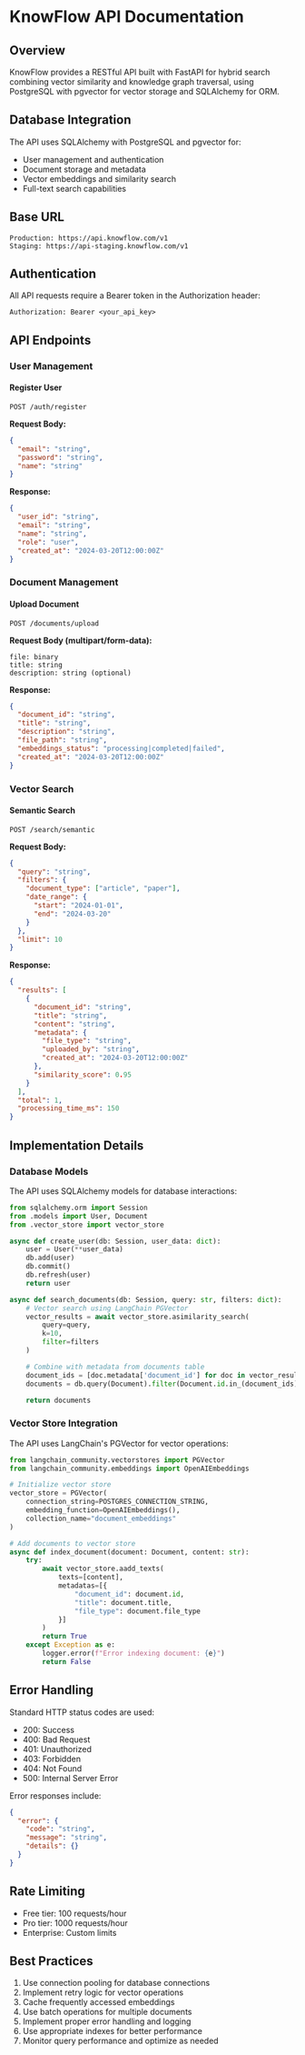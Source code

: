 # KnowFlow API Documentation

## Overview

KnowFlow provides a RESTful API built with FastAPI for hybrid search combining vector similarity and knowledge graph traversal, using PostgreSQL with pgvector for vector storage and SQLAlchemy for ORM.

## Database Integration

The API uses SQLAlchemy with PostgreSQL and pgvector for:

- User management and authentication
- Document storage and metadata
- Vector embeddings and similarity search
- Full-text search capabilities

## Base URL

```
Production: https://api.knowflow.com/v1
Staging: https://api-staging.knowflow.com/v1
```

## Authentication

All API requests require a Bearer token in the Authorization header:

```
Authorization: Bearer <your_api_key>
```

## API Endpoints

### User Management

#### Register User

`POST /auth/register`

**Request Body:**

```json
{
  "email": "string",
  "password": "string",
  "name": "string"
}
```

**Response:**

```json
{
  "user_id": "string",
  "email": "string",
  "name": "string",
  "role": "user",
  "created_at": "2024-03-20T12:00:00Z"
}
```

### Document Management

#### Upload Document

`POST /documents/upload`

**Request Body (multipart/form-data):**

```
file: binary
title: string
description: string (optional)
```

**Response:**

```json
{
  "document_id": "string",
  "title": "string",
  "description": "string",
  "file_path": "string",
  "embeddings_status": "processing|completed|failed",
  "created_at": "2024-03-20T12:00:00Z"
}
```

### Vector Search

#### Semantic Search

`POST /search/semantic`

**Request Body:**

```json
{
  "query": "string",
  "filters": {
    "document_type": ["article", "paper"],
    "date_range": {
      "start": "2024-01-01",
      "end": "2024-03-20"
    }
  },
  "limit": 10
}
```

**Response:**

```json
{
  "results": [
    {
      "document_id": "string",
      "title": "string",
      "content": "string",
      "metadata": {
        "file_type": "string",
        "uploaded_by": "string",
        "created_at": "2024-03-20T12:00:00Z"
      },
      "similarity_score": 0.95
    }
  ],
  "total": 1,
  "processing_time_ms": 150
}
```

## Implementation Details

### Database Models

The API uses SQLAlchemy models for database interactions:

```python
from sqlalchemy.orm import Session
from .models import User, Document
from .vector_store import vector_store

async def create_user(db: Session, user_data: dict):
    user = User(**user_data)
    db.add(user)
    db.commit()
    db.refresh(user)
    return user

async def search_documents(db: Session, query: str, filters: dict):
    # Vector search using LangChain PGVector
    vector_results = await vector_store.asimilarity_search(
        query=query,
        k=10,
        filter=filters
    )

    # Combine with metadata from documents table
    document_ids = [doc.metadata['document_id'] for doc in vector_results]
    documents = db.query(Document).filter(Document.id.in_(document_ids)).all()

    return documents
```

### Vector Store Integration

The API uses LangChain's PGVector for vector operations:

```python
from langchain_community.vectorstores import PGVector
from langchain_community.embeddings import OpenAIEmbeddings

# Initialize vector store
vector_store = PGVector(
    connection_string=POSTGRES_CONNECTION_STRING,
    embedding_function=OpenAIEmbeddings(),
    collection_name="document_embeddings"
)

# Add documents to vector store
async def index_document(document: Document, content: str):
    try:
        await vector_store.aadd_texts(
            texts=[content],
            metadatas=[{
                "document_id": document.id,
                "title": document.title,
                "file_type": document.file_type
            }]
        )
        return True
    except Exception as e:
        logger.error(f"Error indexing document: {e}")
        return False
```

## Error Handling

Standard HTTP status codes are used:

- 200: Success
- 400: Bad Request
- 401: Unauthorized
- 403: Forbidden
- 404: Not Found
- 500: Internal Server Error

Error responses include:

```json
{
  "error": {
    "code": "string",
    "message": "string",
    "details": {}
  }
}
```

## Rate Limiting

- Free tier: 100 requests/hour
- Pro tier: 1000 requests/hour
- Enterprise: Custom limits

## Best Practices

1. Use connection pooling for database connections
2. Implement retry logic for vector operations
3. Cache frequently accessed embeddings
4. Use batch operations for multiple documents
5. Implement proper error handling and logging
6. Use appropriate indexes for better performance
7. Monitor query performance and optimize as needed
